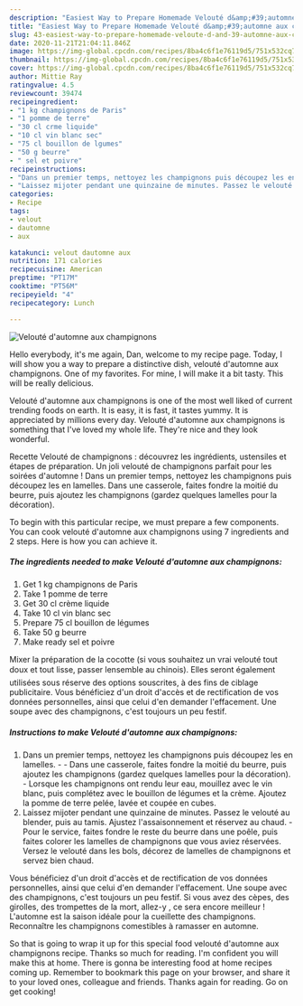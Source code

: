 ```yaml
---
description: "Easiest Way to Prepare Homemade Velouté d&amp;#39;automne aux champignons"
title: "Easiest Way to Prepare Homemade Velouté d&amp;#39;automne aux champignons"
slug: 43-easiest-way-to-prepare-homemade-veloute-d-and-39-automne-aux-champignons
date: 2020-11-21T21:04:11.846Z
image: https://img-global.cpcdn.com/recipes/8ba4c6f1e76119d5/751x532cq70/veloute-dautomne-aux-champignons-photo-principale-de-la-recette.jpg
thumbnail: https://img-global.cpcdn.com/recipes/8ba4c6f1e76119d5/751x532cq70/veloute-dautomne-aux-champignons-photo-principale-de-la-recette.jpg
cover: https://img-global.cpcdn.com/recipes/8ba4c6f1e76119d5/751x532cq70/veloute-dautomne-aux-champignons-photo-principale-de-la-recette.jpg
author: Mittie Ray
ratingvalue: 4.5
reviewcount: 39474
recipeingredient:
- "1 kg champignons de Paris"
- "1 pomme de terre"
- "30 cl crme liquide"
- "10 cl vin blanc sec"
- "75 cl bouillon de lgumes"
- "50 g beurre"
- " sel et poivre"
recipeinstructions:
- "Dans un premier temps, nettoyez les champignons puis découpez les en lamelles.  Dans une casserole, faites fondre la moitié du beurre, puis ajoutez les champignons (gardez quelques lamelles pour la décoration). Lorsque les champignons ont rendu leur eau, mouillez avec le vin blanc, puis complétez avec le bouillon de légumes et la crème. Ajoutez la pomme de terre pelée, lavée et coupée en cubes."
- "Laissez mijoter pendant une quinzaine de minutes. Passez le velouté au blender, puis au tamis. Ajustez l&#39;assaisonnement et réservez au chaud. Pour le service, faites fondre le reste du beurre dans une poêle, puis faites colorer les lamelles de champignons que vous aviez réservées. Versez le velouté dans les bols, décorez de lamelles de champignons et servez bien chaud."
categories:
- Recipe
tags:
- velout
- dautomne
- aux

katakunci: velout dautomne aux 
nutrition: 171 calories
recipecuisine: American
preptime: "PT17M"
cooktime: "PT56M"
recipeyield: "4"
recipecategory: Lunch

---
```



![Velouté d&#39;automne aux champignons](https://img-global.cpcdn.com/recipes/8ba4c6f1e76119d5/751x532cq70/veloute-dautomne-aux-champignons-photo-principale-de-la-recette.jpg)

Hello everybody, it's me again, Dan, welcome to my recipe page. Today, I will show you a way to prepare a distinctive dish, velouté d&#39;automne aux champignons. One of my favorites. For mine, I will make it a bit tasty. This will be really delicious.

Velouté d&#39;automne aux champignons is one of the most well liked of current trending foods on earth. It is easy, it is fast, it tastes yummy. It is appreciated by millions every day. Velouté d&#39;automne aux champignons is something that I've loved my whole life. They're nice and they look wonderful.

Recette Velouté de champignons : découvrez les ingrédients, ustensiles et étapes de préparation. Un joli velouté de champignons parfait pour les soirées d&#39;automne ! Dans un premier temps, nettoyez les champignons puis découpez les en lamelles. Dans une casserole, faites fondre la moitié du beurre, puis ajoutez les champignons (gardez quelques lamelles pour la décoration).


To begin with this particular recipe, we must prepare a few components. You can cook velouté d&#39;automne aux champignons using 7 ingredients and 2 steps. Here is how you can achieve it.

<!--inarticleads1-->

##### The ingredients needed to make Velouté d&#39;automne aux champignons:

1. Get 1 kg champignons de Paris
1. Take 1 pomme de terre
1. Get 30 cl crème liquide
1. Take 10 cl vin blanc sec
1. Prepare 75 cl bouillon de légumes
1. Take 50 g beurre
1. Make ready  sel et poivre


Mixer la préparation de la cocotte (si vous souhaitez un vrai velouté tout doux et tout lisse, passer lensemble au chinois). Elles seront également utilisées sous réserve des options souscrites, à des fins de ciblage publicitaire. Vous bénéficiez d&#39;un droit d&#39;accès et de rectification de vos données personnelles, ainsi que celui d&#39;en demander l&#39;effacement. Une soupe avec des champignons, c&#39;est toujours un peu festif. 

<!--inarticleads2-->

##### Instructions to make Velouté d&#39;automne aux champignons:

1. Dans un premier temps, nettoyez les champignons puis découpez les en lamelles. -  - Dans une casserole, faites fondre la moitié du beurre, puis ajoutez les champignons (gardez quelques lamelles pour la décoration). - Lorsque les champignons ont rendu leur eau, mouillez avec le vin blanc, puis complétez avec le bouillon de légumes et la crème. Ajoutez la pomme de terre pelée, lavée et coupée en cubes.
1. Laissez mijoter pendant une quinzaine de minutes. Passez le velouté au blender, puis au tamis. Ajustez l&#39;assaisonnement et réservez au chaud. - Pour le service, faites fondre le reste du beurre dans une poêle, puis faites colorer les lamelles de champignons que vous aviez réservées. Versez le velouté dans les bols, décorez de lamelles de champignons et servez bien chaud.


Vous bénéficiez d&#39;un droit d&#39;accès et de rectification de vos données personnelles, ainsi que celui d&#39;en demander l&#39;effacement. Une soupe avec des champignons, c&#39;est toujours un peu festif. Si vous avez des cèpes, des girolles, des trompettes de la mort, allez-y , ce sera encore meilleur ! L&#39;automne est la saison idéale pour la cueillette des champignons. Reconnaître les champignons comestibles à ramasser en automne. 

So that is going to wrap it up for this special food velouté d&#39;automne aux champignons recipe. Thanks so much for reading. I'm confident you will make this at home. There is gonna be interesting food at home recipes coming up. Remember to bookmark this page on your browser, and share it to your loved ones, colleague and friends. Thanks again for reading. Go on get cooking!
